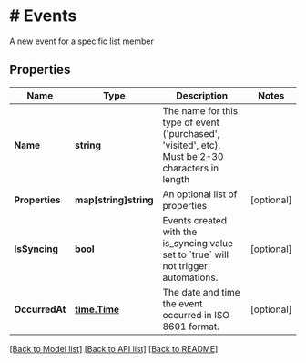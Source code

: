 # # Events
A new event for a specific list member

## Properties 


Name | Type | Description | Notes
------------ | ------------- | ------------- | -------------
**Name**| **string** | The name for this type of event (&#39;purchased&#39;, &#39;visited&#39;, etc). Must be 2-30 characters in length  |
**Properties**| **map[string]string** | An optional list of properties  | [optional]
**IsSyncing**| **bool** | Events created with the is_syncing value set to &#x60;true&#x60; will not trigger automations.  | [optional]
**OccurredAt**| [**time.Time**](time.Time.md) | The date and time the event occurred in ISO 8601 format.  | [optional]


[[Back to Model list]](../../README.md#models) [[Back to API list]](../../README.md#endpoints) [[Back to README]](../../README.md)

